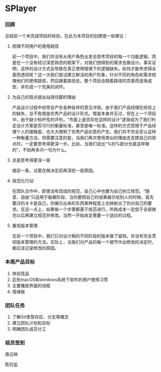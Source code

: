 # SPlayer
### 回顾

总结前一个未完成项目的经验，在此为本项目的创建提一些建议：

1. 梳理不同用户的使用路径

   前一个项目中，我们并没有从用户角色出发去思考项目的每一个功能逻辑，而是在一个没有经过深思熟虑的框架下，对我们想得到的需求去做设计。事实证明，这样的设计方式会导致在真正使用情境下的逻辑缺失。如何才能考虑得全面而透彻呢？这一次我们尝试建立鲜活的用户形象，针对不同的角色和需求梳理他们的使用路径，然后跟着路径走。整个项目会随着路径的完善而逐渐成型，并形成一个完美的闭环。

2. 为自己的观点提出站得住脚的理由

   产品设计过程中经常会产生各种各样的意见冲突。由于我们产品经理在经验上的缺失，总不免借鉴优秀产品的设计形式。借鉴本身并无过，但在上一个项目中，由于缺少标杆性的评判，“市面上是否存在这样的设计”逐渐成为了我们判定设计方案是否可行的衡量标准，甚至是唯一标准。这样的方式受限于产品经理个人的接触面，也大大限制了优秀产品创意的产生。我们并不完全否认这样一种衡量方法，但需要注意的是，当我们再次使用类似的理由去支撑自己的观点时，一定要思考得更深一步。比如，当我们说出“%的%部分也是这样做的”，不妨再多问一句为什么。

3. 总是思考得更深一层

   接前一条，试着在做决定前再深挖一层原因。

4. 规范化行动

   在团队合作中，即使没有现成的规范，自己心中也要为自己树立规范。“随意、自由”只适用于脑暴阶段，当你要把自己的成果展示给别人的时候，首先要过的关卡是自己。你展示出来的东西某种程度上也映射出了你对自己的要求。在这一点上，如果每一个步骤都基于规范进行，所耗成本一定低于全部做完以后再建立规范并修改。当然一开始肯定需要一个适应的过程。

5. 重视版本管理

   在前一个项目中，我们只对设计稿的不同阶段的版本做了留档，并没有完全贯彻版本管理的方法。实际上，当我们对产品的每一个细节作出修改的决定时，都应该记录修改的原因。



### 本周产品目标

1. 体验竞品
2. 区别macOS和windows系统下软件的用户使用习惯
3. 主要播放界面的线框
4. 情绪板



### 团队任务

1. 了解Git里暂存区、分支等概念
2. 建立团队计划和目标
3. 明确团队成员分工

### 组员签到

唐云映

陈钧玺